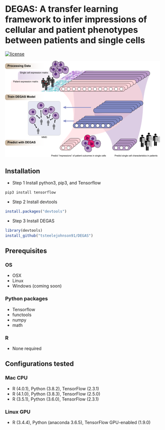 # DEGAS: A transfer learning framework to infer impressions of cellular and patient phenotypes between patients and single cells

[![license](https://img.shields.io/github/license/mashape/apistatus.svg?maxAge=2592000)](LICENSE)

![DEGAS](figures/DEGAS.png "DEGAS")

## Installation
* Step 1 Install python3, pip3, and Tensorflow
```bash
pip3 install tensorflow
```

* Step 2 Install devtools
```R
install.packages("devtools")
```
* Step 3 Install DEGAS
```R
library(devtools)
install_github("tsteelejohnson91/DEGAS")
```

## Prerequisites

### OS
* OSX
* Linux
* Windows (coming soon)

### Python packages
* Tensorflow
* functools
* numpy
* math

### R
* None required

## Configurations tested

### Mac CPU
* R (4.0.1), Python (3.8.2), TensorFlow (2.3.1)
* R (4.1.0), Python (3.8.3), TensorFlow (2.5.0)
* R (3.5.1), Python (3.6.0), TensorFlow (2.3.1)

### Linux GPU
* R (3.4.4), Python (anaconda 3.6.5), TensorFlow GPU-enabled (1.9.0)
